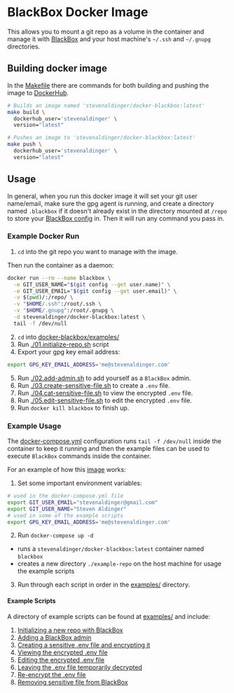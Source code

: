 # BlackBox Docker Image

This allows you to mount a git repo as a volume in the container and manage it with [BlackBox](https://github.com/StackExchange/blackbox/) and your host machine's `~/.ssh` and `~/.gnupg` directories.

## Building docker image

In the [Makefile](Makefile) there are commands for both building and pushing the image to [DockerHub](https://hub.docker.com/).

```sh
# Builds an image named 'stevenaldinger/docker-blackbox:latest'
make build \
  dockerhub_user='stevenaldinger' \
  version="latest"
```

```sh
# Pushes an image to 'stevenaldinger/docker-blackbox:latest'
make push \
  dockerhub_user='stevenaldinger' \
  version="latest"
```

## Usage

In general, when you run this docker image it will set your git user name/email, make sure the gpg agent is running, and create a directory named `.blackbox` if it doesn't already exist in the directory mounted at `/repo` to store your [BlackBox config](https://github.com/StackExchange/blackbox#enabling-blackbox-for-a-repo) in. Then it will run any command you pass in.

### Example Docker Run

1. `cd` into the git repo you want to manage with the image.

Then run the container as a daemon:

```sh
docker run --rm --name blackbox \
  -e GIT_USER_NAME="$(git config --get user.name)" \
  -e GIT_USER_EMAIL="$(git config --get user.email)" \
  -v $(pwd)/:/repo/ \
  -v "$HOME/.ssh":/root/.ssh \
  -v "$HOME/.gnupg":/root/.gnupg \
  -d stevenaldinger/docker-blackbox:latest \
  tail -f /dev/null
```

2. `cd` into [docker-blackbox/examples/](docker-blackbox/examples/)
3. Run [./01.initialize-repo.sh](examples/01.initialize-repo.sh) script
4. Export your gpg key email address:
```sh
export GPG_KEY_EMAIL_ADDRESS='me@stevenaldinger.com'
```
5. Run [./02.add-admin.sh](examples/02.add-admin.sh) to add yourself as a `BlackBox` admin.
6. Run [./03.create-sensitive-file.sh](examples/03.create-sensitive-file.sh) to create a `.env` file.
7. Run [./04.cat-sensitive-file.sh](examples/04.cat-sensitive-file.sh) to view the encrypted `.env` file.
8. Run [./05.edit-sensitive-file.sh](examples/05.edit-sensitive-file.sh) to edit the encrypted `.env` file.
9. Run `docker kill blackbox` to finish up.

### Example Usage

The [docker-compose.yml](docker-compose.yml) configuration runs `tail -f /dev/null` inside the container to keep it running and then the example files can be used to execute `BlackBox` commands inside the container.

For an example of how this [image](https://hub.docker.com/r/stevenaldinger/docker-blackbox/tags/) works:

1. Set some important environment variables:

```sh
# used in the docker-compose.yml file
export GIT_USER_EMAIL="stevenaldinger@gmail.com"
export GIT_USER_NAME="Steven Aldinger"
# used in some of the example scripts
export GPG_KEY_EMAIL_ADDRESS='me@stevenaldinger.com'
```

2. Run `docker-compose up -d`
  * runs a `stevenaldinger/docker-blackbox:latest` container named `blackbox`
  * creates a new directory `./example-repo` on the host machine for usage the example scripts

3. Run through each script in order in the [examples/](examples/) directory.

#### Example Scripts

A directory of example scripts can be found at [examples/](examples/) and include:

1. [Initializing a new repo with BlackBox](examples/01.initialize-repo.sh)
2. [Adding a BlackBox admin](examples/02.add-admin.sh)
3. [Creating a sensitive .env file and encrypting it](examples/03.create-sensitive-file.sh)
4. [Viewing the encrypted .env file](examples/04.cat-sensitive-file.sh)
5. [Editing the encrypted .env file](examples/05.edit-sensitive-file.sh)
6. [Leaving the .env file temporarily decrypted](examples/06.edit-sensitive-file-leave-decrypted.sh)
7. [Re-encrypt the .env file](examples/07.edit-sensitive-file-reencrypt.sh)
8. [Removing sensitive file from BlackBox](examples/08.deregister-sensitive-file.sh)
